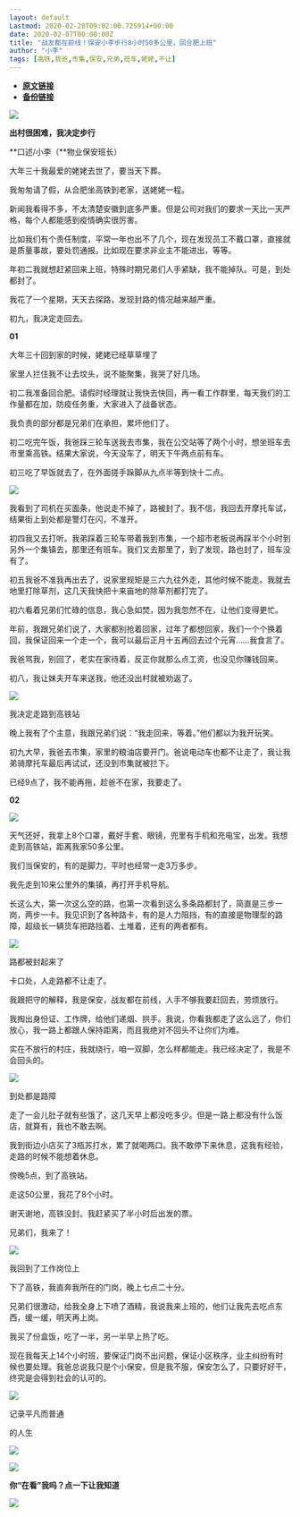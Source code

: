 ```yaml
---
layout: default
Lastmod: 2020-02-28T09:02:00.725914+00:00
date: 2020-02-07T00:00:00Z
title: "战友都在前线！保安小李步行8小时50多公里，回合肥上班"
author: "小李"
tags: [高铁,我爸,市集,保安,兄弟,班车,姥姥,不让]
---
```


* [**原文链接**](http://mp.weixin.qq.com/s?__biz=MzA5ODEzMzExMw==&mid=2448043920&idx=1&sn=0dd4a28820daf8f0572c83ecc2ec5090&chksm=8488ba86b3ff339028089151937df6016a5e1680f6be234025377813d81c984ed9421a117acf#rd)
* [**备份链接**](http://archive.ph/DV08Y)


![](/images/post/5b1b2717b3ec36ba9cee7e36ff8d509b.jpg)  

  

**出村很困难，我决定步行**

**口述/小李（**物业保安班长）  

大年三十我最爱的姥姥去世了，要当天下葬。  

我匆匆请了假，从合肥坐高铁到老家，送姥姥一程。

新闻我看得不多，不太清楚安徽到底多严重。但是公司对我们的要求一天比一天严格，每个人都能感到疫情确实很厉害。

比如我们有个责任制度，平常一年也出不了几个，现在发现员工不戴口罩，直接就是质量事故，要处罚通报。比如现在要求非业主不能进出，等等。

年初二我就想赶紧回来上班，特殊时期兄弟们人手紧缺，我不能掉队。可是，到处都封了。

我花了一个星期，天天去探路，发现封路的情况越来越严重。

初九，我决定走回去。

  

  

**01**

大年三十回到家的时候，姥姥已经草草埋了  

家里人拦住我不让去坟头，说不能聚集，我哭了好几场。

初二我准备回合肥。请假时经理就让我快去快回，再一看工作群里，每天我们的工作量都在加，防疫任务重，大家进入了战备状态。

我负责的部分都是兄弟们在承担，累坏他们了。

初二吃完午饭，我爸踩三轮车送我去市集，我在公交站等了两个小时，想坐班车去市里乘高铁。结果大家说，今天没车了，明天下午两点前有车。

初三吃了早饭就去了，在外面搓手跺脚从九点半等到快十二点。

![](/images/post/08b5333b6cf037577c9ba189afe1500a.jpg)

我看到了司机在买面条，他说走不掉了，路被封了。我不信，我回去开摩托车试，结果街上到处都是警灯在闪，不准开。  

初四我又去打听。我弟踩着三轮车带着我到市集，一个超市老板说再踩半个小时到另外一个集镇去，那里还有班车。我们又去那里了，到了发现，路也封了，班车没有了。

初五我爸不准我再出去了，说家里规矩是三六九往外走，其他时候不能走。我就去地里打除草剂，这几天我快把十来亩地的除草剂都打完了。

初六看着兄弟们忙碌的信息，我心急如焚，因为我忽然不在，让他们变得更忙。

年前，我跟兄弟们说了，大家都别抢着回家，过年了都想回家，我们一个个换着回，我保证回来一个走一个，我可以最后正月十五再回去过个元宵……我食言了。

我爸骂我，别回了，老实在家待着，反正你就那么点工资，也没见你赚钱回来。

初八，我让妹夫开车来送我，他还没出村就被劝返了。

![](/images/post/0d065f4285369ad5def5155f945cb7d3.jpg)

我决定走路到高铁站

晚上我有了个主意，我跟兄弟们说：“我走回来，等着。”他们都以为我开玩笑。

初九大早，我爸去市集，家里的粮油店要开门。爸说电动车也都不让走了，我让我弟骑摩托车最后再试试，还没到市集就被拦下。

已经9点了，我不能再拖，趁爸不在家，我要走了。

  

  

**02**

![](/images/post/784cd0ce4c6f3428a97bf1f85aff49f8.jpg)

天气还好，我拿上8个口罩，戴好手套、眼镜，兜里有手机和充电宝，出发。我想走到高铁站，距离我家50多公里。  

我们当保安的，有的是脚力，平时也经常一走3万多步。

我先走到10来公里外的集镇，再打开手机导航。

长这么大，第一次这么空的路，也第一次看到这么多条路都封了，简直是三步一岗，两步一卡。我见识到了各种路卡，有的是人力阻挡，有的直接是物理型的路障，超级长一辆货车把路挡着、土堆着，还有的两者都有。

![](/images/post/a2e7c0d4e865fe31feca718614470ba7.jpg)

路都被封起来了

卡口处，人走路都不让走了。

我跟把守的解释，我是保安，战友都在前线，人手不够我要赶回去，劳烦放行。

我掏出身份证、工作牌，给他们递烟、拱手。我说，你看我都走了这么远了，你们放心，我一路上都跟人保持距离，而且我绝对不回头不让你们为难。

实在不放行的村庄，我就绕行，咱一双脚，怎么样都能走。我已经决定了，我是不会回头的。

![](/images/post/d2e4d50f4b1df40a69c746175f243167.jpg)

到处都是路障

走了一会儿肚子就有些饿了，这几天早上都没吃多少。但是一路上都没有什么饭店，就算有，我也不敢去啊。

我到街边小店买了3瓶苏打水，累了就喝两口。我不敢停下来休息，这我有经验，走路的时候不能想着休息。

傍晚5点，到了高铁站。

走这50公里，我花了8个小时。

谢天谢地，高铁没封。我赶紧买了半小时后出发的票。

兄弟们，我来了！

![](/images/post/8f21946e1cd5f3723a93fe3074efec2d.jpg)

我回到了工作岗位上

下了高铁，我直奔我所在的门岗，晚上七点二十分。

兄弟们很激动，给我全身上下喷了酒精，我说我来上班的，他们让我先去吃点东西，缓一缓，明天再上岗。

我买了份盒饭，吃了一半，另一半早上热了吃。

现在我每天上14个小时班，要保证门岗不出问题，保证小区秩序，业主纠纷有时候也要处理。我爸总说我只是个小保安，但是我不服，保安怎么了，只要好好干，终究是会得到社会的认可的。

  

  

  

![](/images/post/b791112eedfd912d2751ea3960f36204.jpg)

记录平凡而普通

的人生

![](/images/post/4bc53cabb50efac0e9cb8c6a48d33fe6.jpg)

![](/images/post/15262d82afc2cc4da976ff0ef5d63ff4.jpg)

**你“在看”我吗？点一下让我知道**

![](/images/post/4ee34c9ecc7ebbfb916b7d4240d7e624.jpg)

